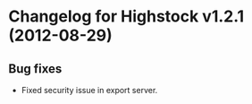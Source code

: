 # Changelog for Highstock v1.2.1 (2012-08-29)
        

## Bug fixes
- Fixed security issue in export server.